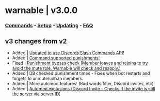 # warnable | v3.0.0

### [Commands](https://github.com/zacimac/warnable/wiki/Commands) - [Setup](https://github.com/zacimac/warnable/wiki/Setup) - [Updating](https://github.com/zacimac/warnable/wiki/Updating) - [FAQ](https://github.com/zacimac/warnable/wiki/FAQ)

## v3 changes from v2
- Added | [Updated to use Discords Slash Commands API!](https://i.zachary.lol/IhfS5.gif)
- Added | [Command supported punishments!](https://i.zachary.lol/zRtAz.gif)
- Fixed | [Punishment bypass check (Member leaves and rejoins to try avoid the mute role. Warnable will check and reapply.)]()
- Added | DB checked punishment times - Fixes when bot restarts and forgets to unmute/unban members.
- Added | More automod features! (Bad words filter, Discord invites, etc)
- Added | [Automod exclusions (Discord Invite - Checks if the invite is still the server via server ID)]()